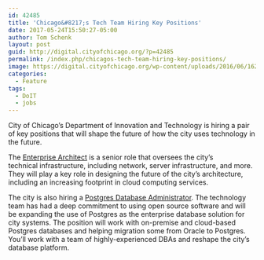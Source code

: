 ```yaml
---
id: 42485
title: 'Chicago&#8217;s Tech Team Hiring Key Positions'
date: 2017-05-24T15:50:27-05:00
author: Tom Schenk
layout: post
guid: http://digital.cityofchicago.org/?p=42485
permalink: /index.php/chicagos-tech-team-hiring-key-positions/
image: https://digital.cityofchicago.org/wp-content/uploads/2016/06/16230780251_c75483e629_k.jpg
categories:
  - Feature
tags:
  - DoIT
  - jobs
---
```

City of Chicago&#8217;s Department of Innovation and Technology is hiring a pair of key positions that will shape the future of how the city uses technology in the future.

The [Enterprise Architect](http://www.builtinchicago.org/job/enterprise-architect-12) is a senior role that oversees the city&#8217;s technical infrastructure, including network, server infrastructure, and more. They will play a key role in designing the future of the city&#8217;s architecture, including an increasing footprint in cloud computing services.

The city is also hiring a [Postgres Database Administrator](https://t.co/82WbJxXEVb). The technology team has had a deep commitment to using open source software and will be expanding the use of Postgres as the enterprise database solution for city systems. The position will work with on-premise and cloud-based Postgres databases and helping migration some from Oracle to Postgres. You&#8217;ll work with a team of highly-experienced DBAs and reshape the city&#8217;s database platform.